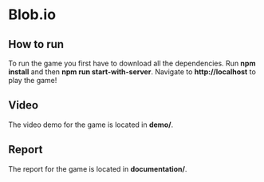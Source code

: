 # Blob.io
## How to run ##

To run the game you first have to download all the dependencies. Run **npm install** and then **npm run start-with-server**. Navigate to **http://localhost** to play the game!

## Video ##

The video demo for the game is located in **demo/**.

## Report ##

The report for the game is located in **documentation/**.
